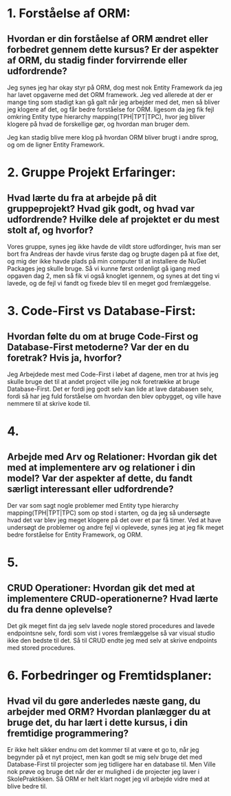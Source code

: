 # 1. Forståelse af ORM:
## Hvordan er din forståelse af ORM ændret eller forbedret gennem dette kursus? Er der aspekter af ORM, du stadig finder forvirrende eller udfordrende?

Jeg synes jeg har okay styr på ORM, dog mest nok Entity Framework da jeg har lavet opgaverne med det ORM framework.
Jeg ved allerede at der er mange ting som stadigt kan gå galt når jeg arbejder med det, men så bliver jeg klogere af det, og får bedre forståelse for ORM.
ligesom da jeg fik fejl omkring Entity type hierarchy mapping(TPH|TPT|TPC), hvor jeg bliver klogere på hvad de forskellige gør, og hvordan man bruger dem.

Jeg kan stadig blive mere klog på hvordan ORM bliver brugt i andre sprog, og om de ligner Entity Framework.

# 2. Gruppe Projekt Erfaringer: 
## Hvad lærte du fra at arbejde på dit gruppeprojekt? Hvad gik godt, og hvad var udfordrende? Hvilke dele af projektet er du mest stolt af, og hvorfor?

Vores gruppe, synes jeg ikke havde de vildt store udfordinger, hvis man ser bort fra Andreas der havde virus første dag og brugte dagen på at fixe det,
 og mig der ikke havde plads på min computer til at installere de NuGet Packages jeg skulle bruge.
Så vi kunne først ordenligt gå igang med opgaven dag 2, men så fik vi også knoglet igennem, og synes at det ting vi lavede, 
og de fejl vi fandt og fixede blev til en meget god fremlæggelse.

# 3. Code-First vs Database-First: 
## Hvordan følte du om at bruge Code-First og Database-First metoderne? Var der en du foretrak? Hvis ja, hvorfor?

Jeg Arbejdede mest med Code-First i løbet af dagene, men tror at hvis jeg skulle bruge det til at andet project ville jeg nok foretrække at bruge Database-First.
Det er fordi jeg godt selv kan lide at lave databasen selv, fordi så har jeg fuld forståelse om hvordan den blev opbygget, og ville have nemmere til at skrive kode til.

# 4. 
## Arbejde med Arv og Relationer: Hvordan gik det med at implementere arv og relationer i din model? Var der aspekter af dette, du fandt særligt interessant eller udfordrende?

Der var som sagt nogle problemer med Entity type hierarchy mapping(TPH|TPT|TPC) som op stod i starten, og da jeg så undersøgte hvad det var blev jeg meget klogere på det over et par få timer.
Ved at have undersøgt de problemer og andre fejl vi oplevede, synes jeg at jeg fik meget bedre forståelse for Entity Framework, og ORM.

# 5. 
## CRUD Operationer: Hvordan gik det med at implementere CRUD-operationerne? Hvad lærte du fra denne oplevelse?

Det gik meget fint da jeg selv lavede nogle stored procedures and lavede endpointsne selv, fordi som vist i vores fremlæggelse så var visual studio ikke den bedste til det.
Så til CRUD endte jeg med selv at skrive endpoints med stored procedures.

# 6. Forbedringer og Fremtidsplaner: 
## Hvad vil du gøre anderledes næste gang, du arbejder med ORM? Hvordan planlægger du at bruge det, du har lært i dette kursus, i din fremtidige programmering?

Er ikke helt sikker endnu om det kommer til at være et go to, når jeg begynder på et nyt project, men kan godt se mig selv bruge det med Database-First til projecter som jeg tidligere har en database til.
Men Ville nok prøve og bruge det når der er mulighed i de projecter jeg laver i SkolePraktikken. Så ORM er helt klart noget jeg vil arbejde vidre med at blive bedre til.

